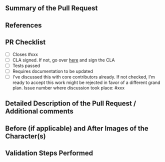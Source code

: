 <!-- Enter a brief description/summary of your PR here. What character(s) are you changing/creating and how was it tested (even manually, if necessary)? Did you hint the entire font or only the modified character(s)? -->
## Summary of the Pull Request

<!-- Other than the issue solved, is this relevant to any other issues/existing PRs? --> 
## References

<!-- Please review the items on the PR checklist before submitting-->
## PR Checklist
* [ ] Closes #xxx
* [ ] CLA signed. If not, go over [here](https://cla.opensource.microsoft.com/microsoft/Terminal) and sign the CLA
* [ ] Tests passed
* [ ] Requires documentation to be updated
* [ ] I've discussed this with core contributors already. If not checked, I'm ready to accept this work might be rejected in favor of a different grand plan. Issue number where discussion took place: #xxx

<!-- Provide a more detailed description of the PR, other things fixed or any additional comments/features here -->
## Detailed Description of the Pull Request / Additional comments

<!-- Provide images of the character(s) that are being modified/created. Clearly identifying specific code points is heavily recommended. -->
## Before (if applicable) and After Images of the Character(s)

<!-- Describe how you validated the behavior. List steps that were taken. -->
## Validation Steps Performed